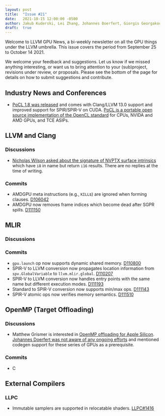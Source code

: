 ```yaml
---
layout: post
title:  "Issue #21"
date:   2021-10-15 12:00:00 -0500
author: Jakub Kuderski, Lei Zhang, Johannes Doerfert, Giorgis Georgakoudis, Joseph Huber
draft:  true
---
```


Welcome to LLVM GPU News, a bi-weekly newsletter on all the GPU things under the LLVM umbrella.
This issue covers the period from September 25 to October 14 2021.

We welcome your feedback and suggestions. Let us know if we missed anything interesting, or want us to bring attention to your (sub)project, revisions under review, or proposals. Please see the bottom of the page for details on how to submit suggestions and contribute.


## Industry News and Conferences
*  [PoCL 1.8 was released](https://github.com/pocl/pocl/releases/tag/v1.8) and comes with Clang/LLVM 13.0 support and improved support for SPIR/SPIR-V on CUDA. [PoCL is a portable open source implementation of the OpenCL standard](http://portablecl.org/) for CPUs, NVIDA and AMD GPUs, and TCE ASIPs.


##  LLVM and Clang

### Discussions

*  [Nicholas Wilson asked about the signature of NVPTX surface intrinsics](https://lists.llvm.org/pipermail/llvm-dev/2021-October/153239.html) which have `i8` in name but return `i16` results. There are no replies at the time of writing.

### Commits

*  AMDGPU meta instructions (e.g., `KILL`s) are ignored when forming clauses. [D106042](https://reviews.llvm.org/D106042)
*  AMDGPU now removes frame indices which become dead after SGPR spills. [D111150](https://reviews.llvm.org/D111150)


## MLIR

### Discussions

### Commits

* `gpu.launch` op now supports dynamic shared memory. [D110800](https://reviews.llvm.org/D110800)
*  SPIR-V to LLVM conversion now propagates location information from `spv.GlobalVariable` to `llvm.mlir.global`. [D110207](https://reviews.llvm.org/D110207)
*  SPIR-V to LLVM conversion now handles entry points with the same name but different execution modes. [D111193](https://reviews.llvm.org/D111193)
*  Standard to SPIR-V conversion now supports min/max ops. [D111143](https://reviews.llvm.org/D111143)
*  SPIR-V atomic ops now verifies memory semantics. [D111510](https://reviews.llvm.org/D111510)


## OpenMP (Target Offloading)

### Discussions

*  Matthew Grismer is interested in [OpenMP offloading for Apple Silicon](https://lists.llvm.org/pipermail/llvm-dev/2021-October/153294.html). [Johannes Doerfert was not aware of any ongoing efforts](https://lists.llvm.org/pipermail/llvm-dev/2021-October/153306.html) and mentioned codegen support for these series of GPUs as a prerequisite.

### Commits

*  C


## External Compilers

### LLPC

*  Immutable samplers are supported in relocatable shaders. [LLPC#1416](https://github.com/GPUOpen-Drivers/llpc/pull/1416)
